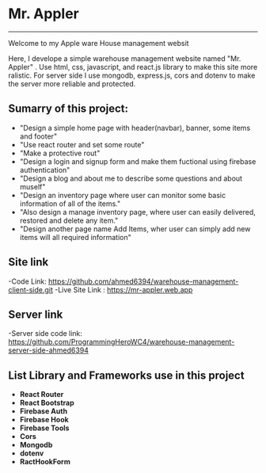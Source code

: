 # Mr. Appler

---

Welcome to my Apple ware House management websit

Here, I develope a simple warehouse management website named "Mr. Appler" . Use html, css, javascript, and react.js library to make this site more ralistic. For server side I use mongodb, express.js, cors and dotenv to make the server more reliable and protected.

## Sumarry of this project:

- "Design a simple home page with header(navbar), banner, some items and footer"
- "Use react router and set some route"
- "Make a protective rout"
- "Design a login and signup form and make them fuctional using firebase authentication"
- "Design a blog and about me to describe some questions and about muself"
- "Design an inventory page where user can monitor some basic information of all of the items."
- "Also design a manage inventory page, where user can easily delivered, restored and delete any item."
- "Design another page name Add Items, wher user can simply add new items will all required information"

## Site link

-Code Link: https://github.com/ahmed6394/warehouse-management-client-side.git
-Live Site Link : https://mr-appler.web.app

## Server link

-Server side code link: https://github.com/ProgrammingHeroWC4/warehouse-management-server-side-ahmed6394

## List Library and Frameworks use in this project

- **React Router**
- **React Bootstrap**
- **Firebase Auth**
- **Firebase Hook**
- **Firebase Tools**
- **Cors**
- **Mongodb**
- **dotenv**
- **RactHookForm**
